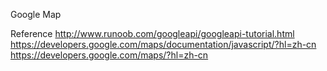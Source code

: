 Google Map

Reference
http://www.runoob.com/googleapi/googleapi-tutorial.html
https://developers.google.com/maps/documentation/javascript/?hl=zh-cn
https://developers.google.com/maps/?hl=zh-cn

